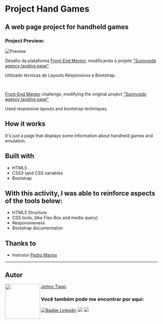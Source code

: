# Project Hand Games

## A web page project for handheld games 

### Project Preview:
![Preview](https://user-images.githubusercontent.com/103612874/191956750-8045c3a8-500e-4d96-bddd-4612d4d03f8e.jpg)

Desafio da plataforma [Front-End Mentor](https://www.frontendmentor.io/), modificando o projeto ["Sunnyside agency landing page"](https://www.frontendmentor.io/challenges/sunnyside-agency-landing-page-7yVs3B6ef)

Utilizado técnicas de Layouts Responsivos e Bootstrap.

<br>

[Front-End Mentor](https://www.frontendmentor.io/) challenge, modifying the original project ["Sunnyside agency landing page"](https://www.frontendmentor.io/challenges/sunnyside-agency-landing-page-7yVs3B6ef)

Used responsive layouts and bootstrap techniques.


## How it works

It's just a page that displays some information about handheld games and emulation.

## Built with

* HTML5
* CSS3 (and CSS variables
* Bootstrap

## With this activity, I was able to reinforce aspects of the tools below:

- HTML5 Structure
- CSS tools, (like Flex-Box and media query)
- Responsiveness
- Bootstrap documentation

## Thanks to

* Instrutor [Pedro Marins](https://github.com/pedromarins)

---
<h2 id="autor" align="left">Autor</h2>
<img align="left" src="https://avatars.githubusercontent.com/u/103612874?v=4" width=115>
<a href="https://github.com/JethroTiago">Jethro Tiago</a>
<h3 align="left">Você também pode me encontrar por aqui:</h3>
<p align="left">
  <a href="https://www.linkedin.com/in/jethrotiago/"><img src="https://img.shields.io/badge/LinkedIn-0077B5?style=for-the-badge&logo=linkedin&logoColor=white" alt="Badge Linkedin" /></a>
  <a href="https://www.youtube.com/c/BEIRADAAVENTURA" target="_blank"><img src="https://img.shields.io/badge/YouTube-FF0000?style=for-the-badge&logo=youtube&logoColor=white" target="_blank"></a>
  <a href="https://instagram.com/jethrotiago" target="_blank"><img src="https://img.shields.io/badge/-Instagram-%23E4405F?style=for-the-badge&logo=instagram&logoColor=white" target="_blank"></a>
